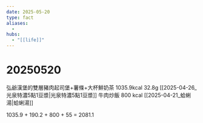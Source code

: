 ```yaml
---
date: 2025-05-20
type: fact
aliases:
  -
hubs:
  - "[[life]]"
---
```


# 20250520

弘爺漢堡的雙層豬肉起司堡+薯條+大杯鮮奶茶 1035.9kcal 32.8g
[[2025-04-26_光泉特濃5點1豆漿|光泉特濃5點1豆漿]]
牛肉炒飯 800 kcal
[[2025-04-21_蛤蜊湯|蛤蜊湯]]

1035.9 + 190.2 + 800 + 55
= 2081.1

